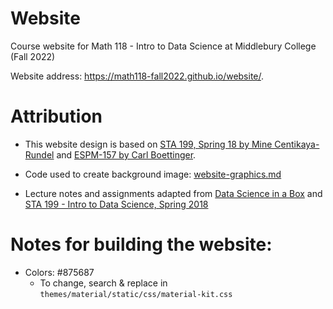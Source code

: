 # Website

Course website for Math 118 - Intro to Data Science at Middlebury College (Fall 2022)

Website address: https://math118-fall2022.github.io/website/.

# Attribution

- This website design is based on [STA 199, Spring 18 by Mine Centikaya-Rundel](https://www2.stat.duke.edu/courses/Spring18/Sta199/) and [ESPM-157 by Carl Boettinger](https://espm-157.carlboettiger.info/).

- Code used to create background image: [website-graphics.md](website-background.md)

- Lecture notes and assignments adapted from [Data Science in a Box](https://datasciencebox.org/) and [STA 199 - Intro to Data Science, Spring 2018](https://www2.stat.duke.edu/courses/Spring18/Sta199/)

# Notes for building the website:

- Colors: #875687 
  - To change, search & replace in `themes/material/static/css/material-kit.css`
